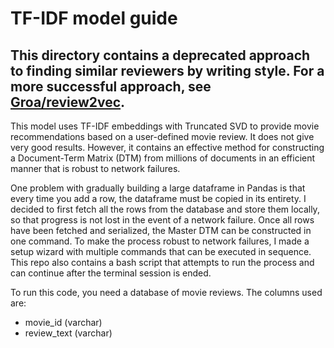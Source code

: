 # TF-IDF model guide

## This directory contains a deprecated approach to finding similar reviewers by writing style. For a more successful approach, see [Groa/review2vec](https://github.com/Lambda-School-Labs/Groa/tree/master/review2vec).

This model uses TF-IDF embeddings with Truncated SVD to provide movie recommendations based on a user-defined movie review. It does not give very good results. However, it contains an effective method for constructing a Document-Term Matrix (DTM) from millions of documents in an efficient manner that is robust to network failures.

One problem with gradually building a large dataframe in Pandas is that every time you add a row, the dataframe must be copied in its entirety. I decided to first fetch all the rows from the database and store them locally, so that progress is not lost in the event of a network failure. Once all rows have been fetched and serialized, the Master DTM can be constructed in one command. To make the process robust to network failures, I made a setup wizard with multiple commands that can be executed in sequence. This repo also contains a bash script that attempts to run the process and can continue after the terminal session is ended.



To run this code, you need a database of movie reviews. The columns used are:
- movie_id (varchar)
- review_text (varchar)
